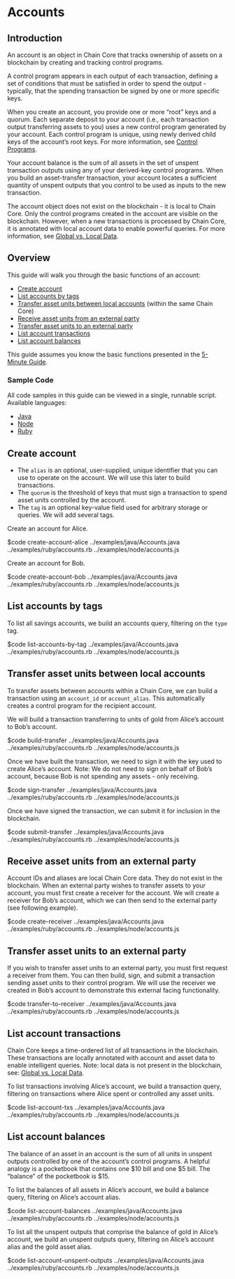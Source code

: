 # Accounts

## Introduction

An account is an object in Chain Core that tracks ownership of assets on a blockchain by creating and tracking control programs.

A control program appears in each output of each transaction, defining a set of conditions that must be satisfied in order to spend the output - typically, that the spending transaction be signed by one or more specific keys.

When you create an account, you provide one or more “root” keys and a quorum. Each separate deposit to your account (i.e., each transaction output transferring assets to you) uses a new control program generated by your account. Each control program is unique, using newly derived child keys of the account’s root keys. For more information, see [Control Programs](control-programs.md#account-control-programs).

Your account balance is the sum of all assets in the set of unspent transaction outputs using any of your derived-key control programs. When you build an asset-transfer transaction, your account locates a sufficient quantity of unspent outputs that you control to be used as inputs to the new transaction.

The account object does not exist on the blockchain - it is local to Chain Core. Only the control programs created in the account are visible on the blockchain. However, when a new transactions is processed by Chain Core, it is annotated with local account data to enable powerful queries. For more information, see [Global vs. Local Data](../learn-more/global-vs-local-data.md).

## Overview

This guide will walk you through the basic functions of an account:

* [Create account](#create-account)
* [List accounts by tags](#list-accounts-by-tags)
* [Transfer asset units between local accounts](#transfer-asset-units-between-local-accounts) (within the same Chain Core)
* [Receive asset units from an external party](#receive-asset-units-from-an-external-party)
* [Transfer asset units to an external party](#transfer-asset-units-to-an-external-party)
* [List account transactions](#list-account-transactions)
* [List account balances](#list-account-balances)

This guide assumes you know the basic functions presented in the [5-Minute Guide](../get-started/five-minute-guide.md).

### Sample Code

All code samples in this guide can be viewed in a single, runnable script. Available languages:

- [Java](../examples/java/Accounts.java)
- [Node](../examples/node/accounts.js)
- [Ruby](../examples/ruby/accounts.rb)

## Create account

* The `alias` is an optional, user-supplied, unique identifier that you can use to operate on the account. We will use this later to build transactions.
* The `quorum` is the threshold of keys that must sign a transaction to spend asset units controlled by the account.
* The `tag` is an optional key-value field used for arbitrary storage or queries. We will add several tags.

Create an account for Alice.

$code create-account-alice ../examples/java/Accounts.java ../examples/ruby/accounts.rb ../examples/node/accounts.js

Create an account for Bob.

$code create-account-bob ../examples/java/Accounts.java ../examples/ruby/accounts.rb ../examples/node/accounts.js

## List accounts by tags

To list all savings accounts, we build an accounts query, filtering on the `type` tag.

$code list-accounts-by-tag ../examples/java/Accounts.java ../examples/ruby/accounts.rb ../examples/node/accounts.js

## Transfer asset units between local accounts

To transfer assets between accounts within a Chain Core, we can build a transaction using an `account_id` or `account_alias`. This automatically creates a control program for the recipient account.

We will build a transaction transferring to units of gold from Alice’s account to Bob’s account.

$code build-transfer ../examples/java/Accounts.java ../examples/ruby/accounts.rb ../examples/node/accounts.js

Once we have built the transaction, we need to sign it with the key used to create Alice’s account. Note: We do not need to sign on behalf of Bob’s account, because Bob is not spending any assets - only receiving.

$code sign-transfer ../examples/java/Accounts.java ../examples/ruby/accounts.rb ../examples/node/accounts.js

Once we have signed the transaction, we can submit it for inclusion in the blockchain.

$code submit-transfer ../examples/java/Accounts.java ../examples/ruby/accounts.rb ../examples/node/accounts.js

## Receive asset units from an external party

Account IDs and aliases are local Chain Core data. They do not exist in the blockchain. When an external party wishes to transfer assets to your account, you must first create a receiver for the account. We will create a receiver for Bob’s account, which we can then send to the external party (see following example).

$code create-receiver ../examples/java/Accounts.java ../examples/ruby/accounts.rb ../examples/node/accounts.js

## Transfer asset units to an external party

If you wish to transfer asset units to an external party, you must first request a receiver from them. You can then build, sign, and submit a transaction sending asset units to their control program. We will use the receiver we created in Bob’s account to demonstrate this external facing functionality.

$code transfer-to-receiver ../examples/java/Accounts.java ../examples/ruby/accounts.rb ../examples/node/accounts.js

## List account transactions

Chain Core keeps a time-ordered list of all transactions in the blockchain. These transactions are locally annotated with account and asset data to enable intelligent queries. Note: local data is not present in the blockchain, see: [Global vs. Local Data](../learn-more/global-vs-local-data.md).

To list transactions involving Alice’s account, we build a transaction query, filtering on transactions where Alice spent or controlled any asset units.

$code list-account-txs ../examples/java/Accounts.java ../examples/ruby/accounts.rb ../examples/node/accounts.js

## List account balances

The balance of an asset in an account is the sum of all units in unspent outputs controlled by one of the account’s control programs. A helpful analogy is a pocketbook that contains one $10 bill and one $5 bill. The “balance” of the pocketbook is $15.

To list the balances of all assets in Alice’s account, we build a balance query, filtering on Alice’s account alias.

$code list-account-balances ../examples/java/Accounts.java ../examples/ruby/accounts.rb ../examples/node/accounts.js

To list all the unspent outputs that comprise the balance of gold in Alice’s account, we build an unspent outputs query, filtering on Alice’s account alias and the gold asset alias.

$code list-account-unspent-outputs ../examples/java/Accounts.java ../examples/ruby/accounts.rb ../examples/node/accounts.js
